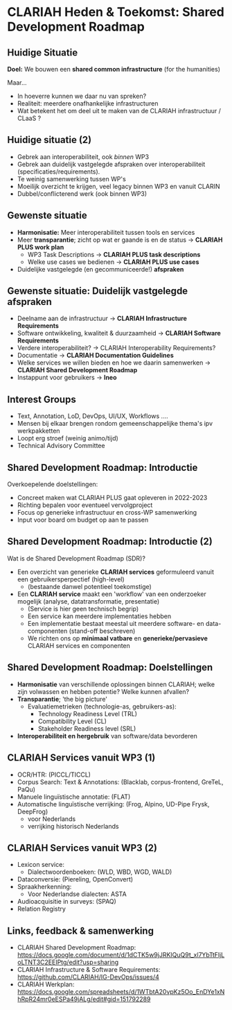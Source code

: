 # CLARIAH Heden & Toekomst: Shared Development Roadmap

## Huidige Situatie

**Doel:** We bouwen een **shared common infrastructure** (for the humanities)

Maar...
* In hoeverre kunnen we daar nu van spreken?
* Realiteit: meerdere onafhankelijke infrastructuren
* Wat betekent het om deel uit te maken van de CLARIAH infrastructuur / CLaaS ?

## Huidige situatie (2)

* Gebrek aan interoperabiliteit, ook *binnen* WP3
* Gebrek aan duidelijk vastgelegde afspraken over interoperabiliteit
  (specificaties/requirements).
* Te weinig samenwerking tussen WP's
* Moeilijk overzicht te krijgen, veel legacy binnen WP3 en vanuit CLARIN
* Dubbel/conflicterend werk (ook binnen WP3)

## Gewenste situatie

* **Harmonisatie:** Meer interoperabiliteit tussen tools en services
* Meer **transparantie**; zicht op wat er gaande is en de status -> **CLARIAH PLUS work plan**
    * WP3 Task Descriptions -> **CLARIAH PLUS task descriptions**
    * Welke use cases we bedienen -> **CLARIAH PLUS use cases**
* Duidelijke vastgelegde (en gecommuniceerde!) **afspraken**

## Gewenste situatie: Duidelijk vastgelegde afspraken

* Deelname aan de infrastructuur -> **CLARIAH Infrastructure Requirements**
* Software ontwikkeling, kwaliteit & duurzaamheid  -> **CLARIAH Software Requirements**
* Verdere interoperabiliteit? -> CLARIAH Interoperability Requirements?
* Documentatie -> **CLARIAH Documentation Guidelines**
* Welke services we willen bieden en hoe we daarin samenwerken -> **CLARIAH Shared Development Roadmap**
* Instappunt voor gebruikers -> **Ineo**

## Interest Groups

* Text, Annotation, LoD, DevOps, UI/UX, Workflows ....
* Mensen bij elkaar brengen rondom gemeenschappelijke thema's ipv werkpakketten
* Loopt erg stroef (weinig animo/tijd)
* Technical Advisory Committee

## Shared Development Roadmap: Introductie

Overkoepelende doelstellingen:

* Concreet maken wat CLARIAH PLUS gaat opleveren in 2022-2023
* Richting bepalen voor eventueel vervolgproject
* Focus op generieke infrastructuur en cross-WP samenwerking
* Input voor board om budget op aan te passen

## Shared Development Roadmap: Introductie (2)

Wat is de Shared Development Roadmap (SDR)?

* Een overzicht van generieke **CLARIAH services** geformuleerd vanuit een gebruikersperpectief (high-level)
    * (bestaande danwel potentieel toekomstige)
* Een **CLARIAH service** maakt een 'workflow' van een onderzoeker mogelijk (analyse, datatransformatie, presentatie)
    * (Service is hier geen technisch begrip)
    * Een service kan meerdere implementaties hebben
    * Een implementatie bestaat meestal uit meerdere software- en data-componenten (stand-off beschreven)
    * We richten ons op **minimaal vatbare** en **generieke/pervasieve** CLARIAH services en componenten

## Shared Development Roadmap: Doelstellingen

* **Harmonisatie** van verschillende oplossingen binnen CLARIAH; welke zijn volwassen en hebben potentie?
  Welke kunnen afvallen?
* **Transparantie**; 'the big picture'
    * Evaluatiemetrieken (technologie-as, gebruikers-as):
        * Technology Readiness Level (TRL)
        * Compatibility Level (CL)
        * Stakeholder Readiness level (SRL)
* **Interoperabiliteit en hergebruik** van software/data bevorderen

## CLARIAH Services vanuit WP3 (1)

* OCR/HTR: (PICCL/TICCL)
* Corpus Search: Text & Annotations:  (Blacklab, corpus-frontend, GreTeL, PaQu)
* Manuele linguïstische annotatie: (FLAT)
* Automatische linguïstische verrijking: (Frog, Alpino, UD-Pipe Frysk, DeepFrog)
    * voor Nederlands
    * verrijking historisch Nederlands

## CLARIAH Services vanuit WP3 (2)

* Lexicon service:
    * Dialectwoordenboeken: (WLD, WBD, WGD, WALD)
* Dataconversie: (Piereling, OpenConvert)
* Spraakherkenning:
    * Voor Nederlandse dialecten: ASTA
* Audioacquisitie in surveys: (SPAQ)
* Relation Registry

## Links, feedback & samenwerking

* CLARIAH Shared Development Roadmap:
  https://docs.google.com/document/d/1dCTK5w9jJRKIQuQ9t_xl7YbTtFljLoLTNT3C2EEIPtg/edit?usp=sharing
* CLARIAH Infrastructure & Software Requirements:
  https://github.com/CLARIAH/IG-DevOps/issues/4
* CLARIAH Werkplan:
  https://docs.google.com/spreadsheets/d/1WTbtA20vpKz5Oo_EnDYe1xNhRpR24mr0eESPa49jALg/edit#gid=151792289


